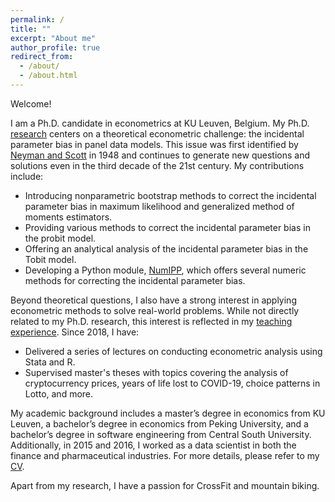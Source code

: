 ```yaml
---
permalink: /
title: ""
excerpt: "About me"
author_profile: true
redirect_from: 
  - /about/
  - /about.html
---
```


Welcome!

I am a Ph.D. candidate in econometrics at KU Leuven, Belgium. My Ph.D. [research](http://yitianli.github.io/research) centers on a theoretical econometric challenge: the incidental parameter bias in panel data models. This issue was first identified by [Neyman and Scott](https://www.jstor.org/stable/1914288) in 1948 and continues to generate new questions and solutions even in the third decade of the 21st century. My contributions include:
- Introducing nonparametric bootstrap methods to correct the incidental parameter bias in maximum likelihood and generalized method of moments estimators.
- Providing various methods to correct the incidental parameter bias in the probit model.
- Offering an analytical analysis of the incidental parameter bias in the Tobit model.
- Developing a Python module, [NumIPP](https://github.com/yitianli/numipp), which offers several numeric methods for correcting the incidental parameter bias.

Beyond theoretical questions, I also have a strong interest in applying econometric methods to solve real-world problems. While not directly related to my Ph.D. research, this interest is reflected in my [teaching experience](http://yitianli.github.io/teaching). Since 2018, I have:
- Delivered a series of lectures on conducting econometric analysis using Stata and R.
- Supervised master's theses with topics covering the analysis of cryptocurrency prices, years of life lost to COVID-19, choice patterns in Lotto, and more.

My academic background includes a master’s degree in economics from KU Leuven, a bachelor’s degree in economics from Peking University, and a bachelor’s degree in software engineering from Central South University. Additionally, in 2015 and 2016, I worked as a data scientist in both the finance and pharmaceutical industries. For more details, please refer to my [CV](http://yitianli.github.io/files/cv).

Apart from my research, I have a passion for CrossFit and mountain biking.